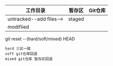 |工作目录       | 暂存区        |Git仓库       |
|--------------|---------------|-------------|
|untracked--add files-->|staged|
|modifiied

git reset --(hard/soft/mixed) HEAD
```
hard 三区一致
soft git仓库回退
mixed git仓库 暂存区回退
```